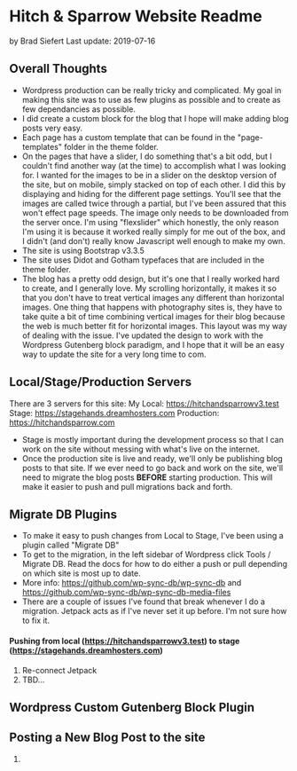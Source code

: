 # Hitch & Sparrow Website Readme
by Brad Siefert
Last update: 2019-07-16

## Overall Thoughts
- Wordpress production can be really tricky and complicated. My goal in making this site was to use as few plugins as 
possible and to create as few dependancies as possible.
- I did create a custom block for the blog that I hope will make adding blog posts very easy. 
- Each page has a custom template that can be found in the "page-templates" folder in the theme folder. 
- On the pages that have a slider, I do something that's a bit odd, but I couldn't find another way (at the time) to 
accomplish what I was looking for. I wanted for the images to be in a slider on the desktop version of the site, but 
on mobile, simply stacked on top of each other. I did this by displaying and hiding for the different page settings. 
You'll see that the images are called twice through a partial, but I've been assured that this won't effect page speeds.
The image only needs to be downloaded from the server once. I'm using "flexslider" which honestly, the only reason I'm 
using it is because it worked really simply for me out of the box, and I didn't (and don't) really know Javascript well
enough to make my own.
- The site is using Bootstrap v3.3.5
- The site uses Didot and Gotham typefaces that are included in the theme folder.
- The blog has a pretty odd design, but it's one that I really worked hard to create, and I generally love. My scrolling
horizontally, it makes it so that you don't have to treat vertical images any different than horizontal images. One 
thing that happens with photography sites is, they have to take quite a bit of time combining vertical images for their
blog because the web is much better fit for horizontal images. This layout was my way of dealing with the issue. I've 
updated the design to work with the Wordpress Gutenberg block paradigm, and I hope that it will be an easy way to 
update the site for a very long time to com.

## Local/Stage/Production Servers
There are 3 servers for this site:
My Local:     https://hitchandsparrowv3.test
Stage:        https://stagehands.dreamhosters.com
Production:   https://hitchandsparrow.com

- Stage is mostly important during the development process so that I can work on the site without messing with what's 
live on the internet. 
- Once the production site is live and ready, we'll only be publishing blog posts to that site. If we ever need to go 
back and work on the site, we'll need to migrate the blog posts **BEFORE** starting production. This will make it easier
to push and pull migrations back and forth. 

## Migrate DB Plugins
- To make it easy to push changes from Local to Stage, I've been using a plugin called "Migrate DB"
- To get to the migration, in the left sidebar of Wordpress click Tools / Migrate DB. Read the docs for how to do either
a push or pull depending on which site is most up to date. 
- More info: https://github.com/wp-sync-db/wp-sync-db and https://github.com/wp-sync-db/wp-sync-db-media-files
- There are a couple of issues I've found that break whenever I do a migration. Jetpack acts as if I've never set it up
before. I'm not sure how to fix it. 

#### Pushing from local (https://hitchandsparrowv3.test) to stage (https://stagehands.dreamhosters.com)
1. Re-connect Jetpack
2. TBD...  

## Wordpress Custom Gutenberg Block Plugin

## Posting a New Blog Post to the site
1. 

